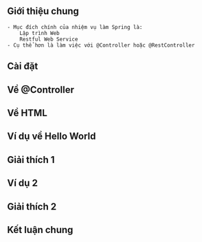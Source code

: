 ## Giới thiệu chung
    - Mục đích chính của nhiệm vụ làm Spring là:
        Lập trình Web
        Restful Web Service
    - Cụ thể hơn là làm việc với @Controller hoặc @RestController


## Cài đặt


## Về @Controller


## Về HTML


## Ví dụ về Hello World


## Giải thích 1


## Ví dụ 2


## Giải thích 2


## Kết luận chung


